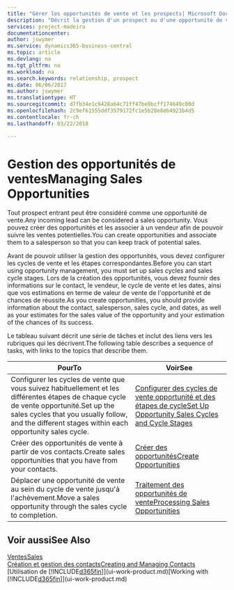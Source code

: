 ```yaml
---
title: "Gérer les opportunités de vente et les prospects| Microsoft Docs"
description: "Décrit la gestion d'un prospect ou d'une opportunité de ventes entrant dans Business Central, et l'association de l'opportunité à un vendeur pour effectuer le suivi des ventes potentielles."
services: project-madeira
documentationcenter: 
author: jswymer
ms.service: dynamics365-business-central
ms.topic: article
ms.devlang: na
ms.tgt_pltfrm: na
ms.workload: na
ms.search.keywords: relationship, prospect
ms.date: 06/06/2017
ms.author: jswymer
ms.translationtype: HT
ms.sourcegitcommit: d7fb34e1c9428a64c71ff47be8bcff174649c00d
ms.openlocfilehash: 2c9ef61555ddf3579172fc1e5b28e8eb4923b4d5
ms.contentlocale: fr-ch
ms.lasthandoff: 03/22/2018

---
```

# <a name="managing-sales-opportunities"></a><span data-ttu-id="563b7-103">Gestion des opportunités de ventes</span><span class="sxs-lookup"><span data-stu-id="563b7-103">Managing Sales Opportunities</span></span>
<span data-ttu-id="563b7-104">Tout prospect entrant peut être considéré comme une opportunité de vente.</span><span class="sxs-lookup"><span data-stu-id="563b7-104">Any incoming lead can be considered a sales opportunity.</span></span> <span data-ttu-id="563b7-105">Vous pouvez créer des opportunités et les associer à un vendeur afin de pouvoir suivre les ventes potentielles.</span><span class="sxs-lookup"><span data-stu-id="563b7-105">You can create opportunities and associate them to a salesperson so that you can keep track of potential sales.</span></span>

<span data-ttu-id="563b7-106">Avant de pouvoir utiliser la gestion des opportunités, vous devez configurer les cycles de vente et les étapes correspondantes.</span><span class="sxs-lookup"><span data-stu-id="563b7-106">Before you can start using opportunity management, you must set up sales cycles and sales cycle stages.</span></span> <span data-ttu-id="563b7-107">Lors de la création des opportunités, vous devez fournir des informations sur le contact, le vendeur, le cycle de vente et les dates, ainsi que vos estimations en terme de valeur de vente de l'opportunité et de chances de réussite.</span><span class="sxs-lookup"><span data-stu-id="563b7-107">As you create opportunities, you should provide information about the contact, salesperson, sales cycle, and dates, as well as your estimates for the sales value of the opportunity and your estimation of the chances of its success.</span></span>

<span data-ttu-id="563b7-108">Le tableau suivant décrit une série de tâches et inclut des liens vers les rubriques qui les décrivent.</span><span class="sxs-lookup"><span data-stu-id="563b7-108">The following table describes a sequence of tasks, with links to the topics that describe them.</span></span>

| <span data-ttu-id="563b7-109">Pour</span><span class="sxs-lookup"><span data-stu-id="563b7-109">To</span></span> | <span data-ttu-id="563b7-110">Voir</span><span class="sxs-lookup"><span data-stu-id="563b7-110">See</span></span> |
| --- | --- |
| <span data-ttu-id="563b7-111">Configurer les cycles de vente que vous suivez habituellement et les différentes étapes de chaque cycle de vente opportunité.</span><span class="sxs-lookup"><span data-stu-id="563b7-111">Set up the sales cycles that you usually follow, and the different stages within each opportunity sales cycle.</span></span> |[<span data-ttu-id="563b7-112">Configurer des cycles de vente opportunité et des étapes de cycle</span><span class="sxs-lookup"><span data-stu-id="563b7-112">Set Up Opportunity Sales Cycles and Cycle Stages</span></span>](marketing-how-setup-opportunity-sales-cycles-stages.md) |
| <span data-ttu-id="563b7-113">Créer des opportunités de vente à partir de vos contacts.</span><span class="sxs-lookup"><span data-stu-id="563b7-113">Create sales opportunities that you have from your contacts.</span></span> |[<span data-ttu-id="563b7-114">Créer des opportunités</span><span class="sxs-lookup"><span data-stu-id="563b7-114">Create Opportunities</span></span>](marketing-how-create-opportunities.md) |
| <span data-ttu-id="563b7-115">Déplacer une opportunité de vente au sein du cycle de vente jusqu'à l'achèvement.</span><span class="sxs-lookup"><span data-stu-id="563b7-115">Move a sales opportunity through the sales cycle to completion.</span></span> |[<span data-ttu-id="563b7-116">Traitement des opportunités de vente</span><span class="sxs-lookup"><span data-stu-id="563b7-116">Processing Sales Opportunities</span></span>](marketing-processing-sales-opportunities.md) |

## <a name="see-also"></a><span data-ttu-id="563b7-117">Voir aussi</span><span class="sxs-lookup"><span data-stu-id="563b7-117">See Also</span></span>
[<span data-ttu-id="563b7-118">Ventes</span><span class="sxs-lookup"><span data-stu-id="563b7-118">Sales</span></span>](sales-manage-sales.md)  
[<span data-ttu-id="563b7-119">Création et gestion des contacts</span><span class="sxs-lookup"><span data-stu-id="563b7-119">Creating and Managing Contacts</span></span>](marketing-contacts.md)  
<span data-ttu-id="563b7-120">[Utilisation de [!INCLUDE[d365fin](includes/d365fin_md.md)]](ui-work-product.md)</span><span class="sxs-lookup"><span data-stu-id="563b7-120">[Working with [!INCLUDE[d365fin](includes/d365fin_md.md)]](ui-work-product.md)</span></span>

